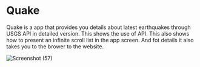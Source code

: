 # Quake
Quake is a app that provides you details about latest earthquakes through USGS API in detailed version.
This shows the use of API.
This also shows how to present an infinite scroll list in the app screen.
And fot details it also takes you to the brower to the website.

![Screenshot (57)](https://user-images.githubusercontent.com/54099460/120074520-d7afba00-c0ba-11eb-83bb-ff0841951c73.png)

